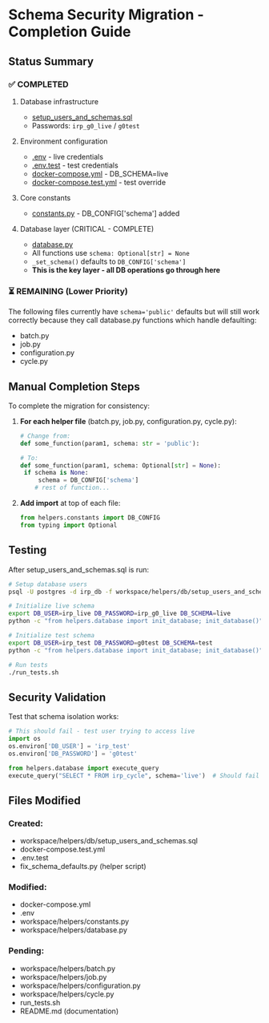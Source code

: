 # Schema Security Migration - Completion Guide

## Status Summary

### ✅ COMPLETED
1. Database infrastructure
   - [setup_users_and_schemas.sql](workspace/helpers/db/setup_users_and_schemas.sql)
   - Passwords: `irp_g0_live` / `g0test`

2. Environment configuration
   - [.env](.env) - live credentials
   - [.env.test](.env.test) - test credentials
   - [docker-compose.yml](docker-compose.yml) - DB_SCHEMA=live
   - [docker-compose.test.yml](docker-compose.test.yml) - test override

3. Core constants
   - [constants.py](workspace/helpers/constants.py) - DB_CONFIG['schema'] added

4. Database layer (CRITICAL - COMPLETE)
   - [database.py](workspace/helpers/database.py)
   - All functions use `schema: Optional[str] = None`
   - `_set_schema()` defaults to `DB_CONFIG['schema']`
   - **This is the key layer - all DB operations go through here**

### ⏳ REMAINING (Lower Priority)
The following files currently have `schema='public'` defaults but will still work correctly because they call database.py functions which handle defaulting:

- batch.py
- job.py
- configuration.py
- cycle.py

## Manual Completion Steps

To complete the migration for consistency:

1. **For each helper file** (batch.py, job.py, configuration.py, cycle.py):
   ```python
   # Change from:
   def some_function(param1, schema: str = 'public'):

   # To:
   def some_function(param1, schema: Optional[str] = None):
    if schema is None:
        schema = DB_CONFIG['schema']
       # rest of function...
   ```

2. **Add import** at top of each file:
   ```python
   from helpers.constants import DB_CONFIG
   from typing import Optional
   ```

## Testing

After setup_users_and_schemas.sql is run:

```bash
# Setup database users
psql -U postgres -d irp_db -f workspace/helpers/db/setup_users_and_schemas.sql

# Initialize live schema
export DB_USER=irp_live DB_PASSWORD=irp_g0_live DB_SCHEMA=live
python -c "from helpers.database import init_database; init_database()"

# Initialize test schema
export DB_USER=irp_test DB_PASSWORD=g0test DB_SCHEMA=test
python -c "from helpers.database import init_database; init_database()"

# Run tests
./run_tests.sh
```

## Security Validation

Test that schema isolation works:

```python
# This should fail - test user trying to access live
import os
os.environ['DB_USER'] = 'irp_test'
os.environ['DB_PASSWORD'] = 'g0test'

from helpers.database import execute_query
execute_query("SELECT * FROM irp_cycle", schema='live')  # Should fail with auth error
```

## Files Modified

### Created:
- workspace/helpers/db/setup_users_and_schemas.sql
- docker-compose.test.yml
- .env.test
- fix_schema_defaults.py (helper script)

### Modified:
- docker-compose.yml
- .env
- workspace/helpers/constants.py
- workspace/helpers/database.py

### Pending:
- workspace/helpers/batch.py
- workspace/helpers/job.py
- workspace/helpers/configuration.py
- workspace/helpers/cycle.py
- run_tests.sh
- README.md (documentation)
